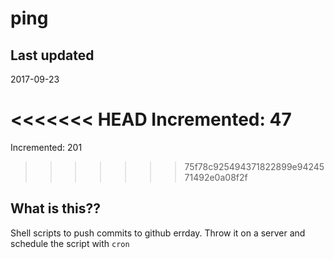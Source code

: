 # ping

## Last updated
2017-09-23

<<<<<<< HEAD
Incremented: 47
=======
Incremented: 201
>>>>>>> 75f78c925494371822899e9424571492e0a08f2f

## What is this?? 
Shell scripts to push commits to github errday. Throw it on a server and schedule the script with `cron`
